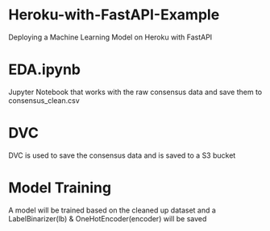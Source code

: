 # Heroku-with-FastAPI-Example
Deploying a Machine Learning Model on Heroku with FastAPI

# EDA.ipynb

Jupyter Notebook that works with the raw consensus data and save them to consensus_clean.csv

# DVC

DVC is used to save the consensus data and is saved to a S3 bucket

# Model Training
A model will be trained based on the cleaned up dataset and a LabelBinarizer(lb) & OneHotEncoder(encoder) will be saved


